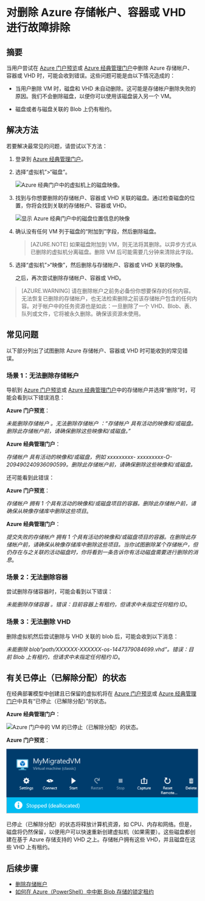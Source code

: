 <properties
	pageTitle="对删除 Azure 存储帐户、容器或 VHD 进行故障排除 | Azure"
	description="对删除 Azure 存储帐户、容器或 VHD 进行故障排除"
	services="storage"
	documentationCenter=""
	authors="genlin"
	manager="felixwu"
	editor=""
	tags="storage"/>

<tags
	ms.service="storage"
	ms.workload="na"
	ms.tgt_pltfrm="na"
	ms.devlang="na"
	ms.topic="article"
	ms.date="08/24/2016"
	wacn.date="10/10/2016"
	ms.author="genli"/>

# 对删除 Azure 存储帐户、容器或 VHD 进行故障排除

## 摘要
当用户尝试在 [Azure 门户预览](https://portal.azure.cn/)或 [Azure 经典管理门户](https://manage.windowsazure.cn/)中删除 Azure 存储帐户、容器或 VHD 时，可能会收到错误。这些问题可能是由以下情况造成的：

-	当用户删除 VM 时，磁盘和 VHD 未自动删除。这可能是存储帐户删除失败的原因。我们不会删除磁盘，以便你可以使用该磁盘装入另一个 VM。

-	磁盘或者与磁盘关联的 Blob 上仍有租约。



## 解决方法
若要解决最常见的问题，请尝试以下方法：

1. 登录到 [Azure 经典管理门户](https://manage.windowsazure.cn/)。
2. 选择“虚拟机”>“磁盘”。

	![Azure 经典门户中的虚拟机上的磁盘映像。](./media/storage-cannot-delete-storage-account-container-vhd/VMUI.png)

3. 找到与你想要删除的存储帐户、容器或 VHD 关联的磁盘。通过检查磁盘的位置，你将会找到关联的存储帐户、容器或 VHD。

	![显示 Azure 经典门户中的磁盘位置信息的映像](./media/storage-cannot-delete-storage-account-container-vhd/DiskLocation.png)

4. 确认没有任何 VM 列于磁盘的“附加到”字段，然后删除磁盘。

 	> [AZURE.NOTE] 如果磁盘附加到 VM，则无法将其删除。以异步方式从已删除的虚拟机分离磁盘。删除 VM 后可能需要几分钟来清除此字段。

5. 选择“虚拟机”>“映像”，然后删除与存储帐户、容器或 VHD 关联的映像。

	之后，再次尝试删除存储帐户、容器或 VHD。

> [AZURE.WARNING] 请在删除帐户之前务必备份你想要保存的任何内容。无法恢复已删除的存储帐户，也无法检索删除之前该存储帐户包含的任何内容。对于帐户中的任务资源也是如此：一旦删除了一个 VHD、Blob、表、队列或文件，它将被永久删除。确保该资源未使用。

## 常见问题

以下部分列出了试图删除 Azure 存储帐户、容器或 VHD 时可能收到的常见错误。

### 场景 1：无法删除存储帐户

导航到 [Azure 门户预览](https://portal.azure.cn/)或 [Azure 经典管理门户](https://manage.windowsazure.cn/)中的存储帐户并选择“删除”时，可能会看到以下错误消息：

**Azure 门户预览**：

*未能删除存储帐户 <vm-storage-account-name>。无法删除存储帐户 <vm-storage-account-name>：“存储帐户 <vm-storage-account-name> 具有活动的映像和/或磁盘。删除此存储帐户前，请确保删除这些映像和/或磁盘。”*

**Azure 经典管理门户**：

*存储帐户 <vm-storage-account-name> 具有活动的映像和/或磁盘，例如 xxxxxxxxx- xxxxxxxxx-O-209490240936090599。删除此存储帐户前，请确保删除这些映像和/或磁盘。*

还可能看到此错误：

**Azure 门户预览**：

*存储帐户 <vm-storage-account-name> 拥有 1 个具有活动的映像和/或磁盘项目的容器。删除此存储帐户前，请确保从映像存储库中删除这些项目*。

**Azure 经典管理门户**：

*提交失败的存储帐户 <vm-storage-account-name> 拥有 1 个具有活动的映像和/或磁盘项目的容器。在删除此存储帐户前，请确保从映像存储库中删除这些项目。当你试图删除某个存储帐户，但仍存在与之关联的活动磁盘时，你将看到一条告诉你有活动磁盘需要进行删除的消息*。

### 场景 2：无法删除容器

尝试删除存储容器时，可能会看到以下错误：

*未能删除存储容器 <container name>。错误：目前容器上有租约，但请求中未指定任何租约 ID*。

### 场景 3：无法删除 VHD

删除虚拟机然后尝试删除与 VHD 关联的 blob 后，可能会收到以下消息：

*未能删除 blob“path/XXXXXX-XXXXXX-os-1447379084699.vhd”。错误：目前 Blob 上有租约，但请求中未指定任何租约 ID*。

## 有关已停止（已解除分配）的状态

在经典部署模型中创建且已保留的虚拟机将在 [Azure 门户预览](https://portal.azure.cn/)或 [Azure 经典管理门户](https://manage.windowsazure.cn/)中具有“已停止（已解除分配）”的状态。

**Azure 经典管理门户**：

![Azure 门户中的 VM 的已停止（已解除分配）的状态。](./media/storage-cannot-delete-storage-account-container-vhd/moreinfo2.png)


**Azure 门户预览**：

![Azure 经典门户中的 VM 的已停止（已解除分配）的状态。](./media/storage-cannot-delete-storage-account-container-vhd/moreinfo1.png)

已停止（已解除分配）的状态将释放计算机资源，如 CPU、内存和网络。但是，磁盘将仍然保留，以便用户可以快速重新创建虚拟机（如果需要）。这些磁盘都创建在基于 Azure 存储支持的 VHD 之上。存储帐户拥有这些 VHD，并且磁盘在这些 VHD 上有租约。

## 后续步骤

- [删除存储帐户](/documentation/articles/storage-create-storage-account/#delete-a-storage-account)
- [如何在 Azure（PowerShell）中中断 Blob 存储的锁定租约](https://gallery.technet.microsoft.com/scriptcenter/How-to-break-the-locked-c2cd6492)

<!---HONumber=Mooncake_0926_2016-->